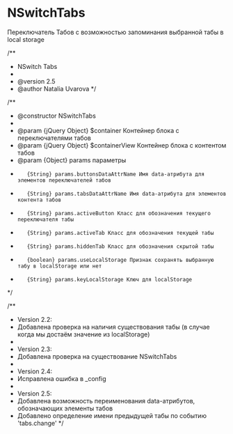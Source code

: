 NSwitchTabs
===========

Переключатель Табов
с возможностью запоминания выбранной табы в local storage


/**
 * NSwitch Tabs
 *
 * @version 2.5
 * @author Natalia Uvarova
 */
 
 /**
 * @constructor NSwitchTabs
 *
 * @param {jQuery Object} $container Контейнер блока с переключателями табов
 * @param {jQuery Object} $containerView Контейнер блока с контентом табов
 * @param {Object} params параметры
 *        {String} params.buttonsDataAttrName Имя data-атрибута для элементов переключателей табов
 *        {String} params.tabsDataAttrName Имя data-атрибута для элементов контента табов
 *        {String} params.activeButton Класс для обозначения текущего переключателя табы
 *        {String} params.activeTab Класс для обозначения текущей табы
 *        {String} params.hiddenTab Класс для обозначения скрытой табы
 *        {boolean} params.useLocalStorage Признак сохранять выбранную табу в localStorage или нет
 *        {String} params.keyLocalStorage Ключ для localStorage
 */

/**
 * Version 2.2: 
 * Добавлена проверка на наличия существования табы (в случае когда мы достаём значение из localStorage)
 *
 * Version 2.3: 
 * Добавлена проверка на существование NSwitchTabs
 *
 * Version 2.4: 
 * Исправлена ошибка в _config 
 *
 * Version 2.5:
 * Добавлена возможность переименования data-атрибутов, обозначающих элементы табов
 * Добавлено определение имени предыдущей табы по событию 'tabs.change'
 */
